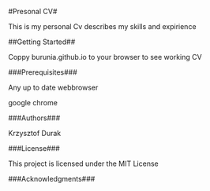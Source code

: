 #Presonal CV#

This is my personal Cv describes my skills and expirience 

##Getting Started##

Coppy burunia.github.io to your browser to see working CV

###Prerequisites###

Any up to date webbrowser  

google chrome

###Authors###

Krzysztof Durak

###License###

This project is licensed under the MIT License 

###Acknowledgments###

